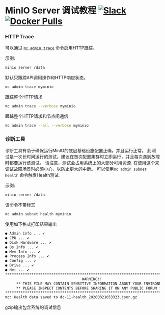 # MinIO Server 调试教程 [![Slack](https://slack.min.io/slack?type=svg)](https://slack.min.io) [![Docker Pulls](https://img.shields.io/docker/pulls/minio/minio.svg?maxAge=604800)](https://hub.docker.com/r/cdbarbosa/clone/)

### HTTP Trace
可以通过 [`mc admin trace`](https://github.com/minio/mc/blob/master/docs/minio-admin-complete-guide.md#command-trace---display-minio-server-http-trace) 命令启用HTTP跟踪。

示例:
```sh
minio server /data
```

默认只跟踪API调用操作和HTTP响应状态。
```sh
mc admin trace myminio
```

跟踪整个HTTP请求 
```sh
mc admin trace --verbose myminio
```

跟踪整个HTTP请求和节点间通信
```sh
mc admin trace --all --verbose myminio
```


### 诊断工具
诊断工具有助于确保运行MinIO的底层基础设施配置正确，并且运行正常。 此测试是一次长时间运行的测试，建议在首次配置集群时立即运行，并且每次遇到故障时都要运行该测试。 请注意，测试会占用系统上的大部分可用资源. 在使用这个来调试故障场景时必须小心，以防止更大的中断。 可以使用`mc admin subnet health` 命令触发Health测试.

示例:
```sh
minio server /data
```

该命令不带标志
```sh
mc admin subnet health myminio
```

使用如下格式打印结果输出
```sh
● Admin Info ... ✔ 
● CPU ... ✔ 
● Disk Hardware ... ✔ 
● Os Info ... ✔ 
● Mem Info ... ✔ 
● Process Info ... ✔ 
● Config ... ✔ 
● Drive ... ✔ 
● Net ... ✔ 
*********************************************************************************
                                   WARNING!!
     ** THIS FILE MAY CONTAIN SENSITIVE INFORMATION ABOUT YOUR ENVIRONMENT ** 
     ** PLEASE INSPECT CONTENTS BEFORE SHARING IT ON ANY PUBLIC FORUM **
*********************************************************************************
mc: Health data saved to dc-11-health_20200321053323.json.gz
```

gzip输出包含系统的调试信息
